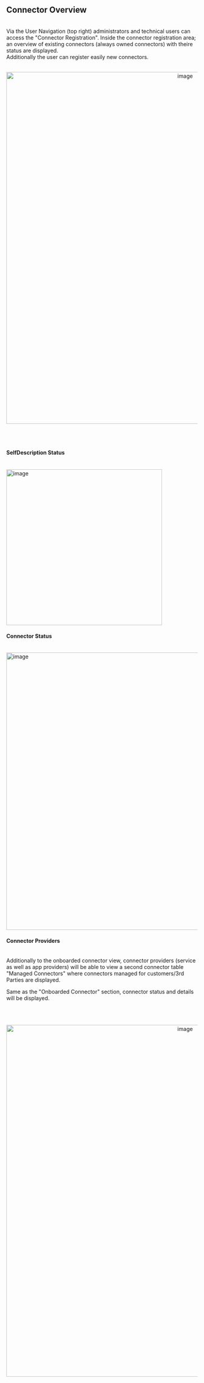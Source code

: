 ## Connector Overview

<br>
Via the User Navigation (top right) administrators and technical users can access the "Connector Registration".
Inside the connector registration area; an overview of existing connectors (always owned connectors) with theire status are displayed.
<br>
Additionally the user can register easily new connectors.
<br>
<br>
<p align="center">
<img width="926" alt="image" src="https://github.com/catenax-ng/tx-portal-assets/assets/94133633/2a04b02e-1fc6-427e-8807-3f347a50dbce">
</p>
<br>
<br>

#### SelfDescription Status

<br>
<img width="410" alt="image" src="https://user-images.githubusercontent.com/94133633/220200822-08133c90-730b-4803-b117-67d765058953.png">
<br>

#### Connector Status

<br>
<img width="730" alt="image" src="https://user-images.githubusercontent.com/94133633/220200851-57c36cdb-be82-449d-b841-a3d1a106e46c.png">
<br>

#### Connector Providers

<br>
Additionally to the onboarded connector view, connector providers (service as well as app providers) will be able to view a second connector table "Managed Connectors" where connectors managed for customers/3rd Parties are displayed.

Same as the "Onboarded Connector" section, connector status and details will be displayed.

<br>

<br>
<p align="center">
<img width="926" alt="image" src="https://github.com/catenax-ng/tx-portal-assets/assets/94133633/53e4df49-dff1-47ea-b048-bc727c823dea">
</p>
<br>
